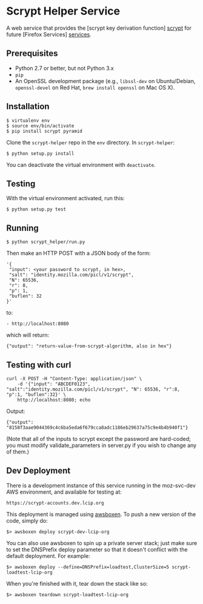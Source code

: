 # Scrypt Helper Service

A web service that provides the [scrypt key derivation function] [scrypt] for future [Firefox Services] [services].

[scrypt]: http://en.wikipedia.org/wiki/Scrypt
[services]: https://services.mozilla.com/

## Prerequisites

* Python 2.7 or better, but not Python 3.x
* `pip`
* An OpenSSL development package (e.g., `libssl-dev` on Ubuntu/Debian, `openssl-devel` on Red Hat, `brew install openssl` on Mac OS X).

## Installation

    $ virtualenv env
    $ source env/bin/activate
    $ pip install scrypt pyramid

Clone the `scrypt-helper` repo in the `env` directory. In `scrypt-helper`:

    $ python setup.py install

You can deactivate the virtual environment with `deactivate`.

## Testing

With the virtual environment activated, run this:

    $ python setup.py test

## Running

    $ python scrypt_helper/run.py

Then make an HTTP POST with a JSON body of the form:

    '{
     "input": <your password to scrypt, in hex>,
     "salt": "identity.mozilla.com/picl/v1/scrypt",
     "N": 65536,
     "r": 8,
     "p": 1,
     "buflen": 32
    }'

to:

    - http://localhost:8080

which will return:

    {"output": "return-value-from-scrypt-algorithm, also in hex"}

## Testing with curl 

    curl -X POST -H "Content-Type: application/json" \
        -d '{"input": "ABCDEF0123", "salt":"identity.mozilla.com/picl/v1/scrypt", "N": 65536, "r":8, "p":1, "buflen":32}' \
        http://localhost:8080; echo    

Output:

    {"output": "8158f3aae9044369c4c6ba5eda6f679cca8adc1186eb29637a75c9e4b4b940f1"}

(Note that all of the inputs to scrypt except the password are hard-coded; you must modify validate_parameters in server.py if you wish to change any of them.)


## Dev Deployment

There is a development instance of this service running in the moz-svc-dev
AWS environment, and available for testing at:

    https://scrypt-accounts.dev.lcip.org

This deployment is managed using [awsboxen].  To push a new version of the
code, simply do:

    $> awsboxen deploy scrypt-dev-lcip-org

You can also use awsboxen to spin up a private server stack; just make sure
to set the DNSPrefix deploy parameter so that it doesn't conflict with the
default deployment.  For example:

    $> awsboxen deploy --define=DNSPrefix=loadtest,ClusterSize=5 scrypt-loadtest-lcip-org

When you're finished with it, tear down the stack like so:

    $> awsboxen teardown scrypt-loadtest-lcip-org


[awsboxen]: https://github.com/mozilla/awsboxen/
